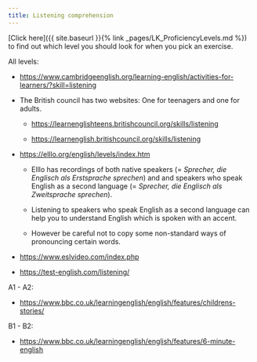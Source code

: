 ```yaml
---
title: Listening comprehension
---
```


[Click here]({{ site.baseurl }}{% link _pages/LK_ProficiencyLevels.md %}) to
find out which level you should look for when you pick an exercise.

All levels:

- <https://www.cambridgeenglish.org/learning-english/activities-for-learners/?skill=listening>

- The British council has two websites: One for teenagers and one for adults.

  - <https://learnenglishteens.britishcouncil.org/skills/listening>

  - <https://learnenglish.britishcouncil.org/skills/listening>

- <https://elllo.org/english/levels/index.htm>

  -  Elllo has recordings of both native speakers (= _Sprecher, die Englisch
  als Erstsprache sprechen_) and and speakers who speak English as a second
  language (= _Sprecher, die Englisch als Zweitsprache sprechen_).

  - Listening to speakers who speak English as a second language can help you
  to understand English which is spoken with an accent.

  - However be careful not to copy some non-standard ways of pronouncing
  certain words.

- <https://www.eslvideo.com/index.php>

- <https://test-english.com/listening/>

A1 - A2:

- <https://www.bbc.co.uk/learningenglish/english/features/childrens-stories/>

B1 - B2:

- <https://www.bbc.co.uk/learningenglish/english/features/6-minute-english>

